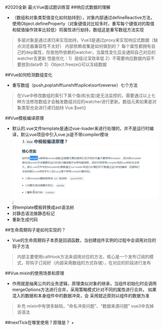 #2020全新 最火Vue面试题训练营
##响应式数据的理解
+ （数组和对象类型值变化如何劫持到），对象内部通过defineReactive方法，使用Object.defineProperty（对象键值对比较多时，重写每个键值对的取值和赋值操作效率比较低）将属性进行劫持，数组这是重写数组方法实现
>多层对象是通过递归来实现劫持，Vue3是通过proxy来实现响应式数据（缺点浏览器兼容性不太好）
>内部依赖收集是如何做到的？ 每个属性都拥有自己的dep属性，存放他所依赖的watcher，当属性变化后会通知自己对应的watcher去更新
>性能优化：1）层级过深效率低 2）不需要响应数据内容不要放到data中 3）Object.freeze()可以冻结数据

##Vue如何检测数组变化
+ 重写数组（push,pop\shift\unshift\splice\sort\reverse）七个方法
>在Vue中修改数组的索引下某个值(和长度)是无法监控的，需要通过以上七种方法修改数组才会触发数组对应的watcher进行更新。数组元素如果是对象类型也会进行递归劫持
>Vue.$set()


##Vue模板编译原理
+ 默认的.vue文件template是通过vue-loader来进行处理的，并不是运行时编译，默认vue项目中引入vue.js是不带compiler模块
![image](./3.png);
+ 将template模板转换成ast语法树
+ 对静态语法做静态标记
+ 重新生成代码

##生命周期钩子是如何实现的？
+ Vue的生命周期钩子本质是回调函数，当创建组件实例的过程中会调用对应的钩子方法
>内部主要使用callHook方法来调用对应的方法，核心是一个发布订阅的模式，将钩子订阅好（内部采用数组的方式存储），在对应的阶段进行发布


##Vue.mixin的使用场景和原理
+ 作用就是抽离公共的业务逻辑，原理类似对象的继承，当组件初始化时会调用mergeOptions方法进行合并，采用策略模式针对不同的属性进行合并。
如果混入的数据和本身组件中的数据冲突，会 采用就近原则以组件的数据为准
>补充 mixin中有很多缺陷，“命名冲突问题”、“数据来源问题” vue3中去掉该语法

##nextTick在哪里使用？原理是？
+ 


